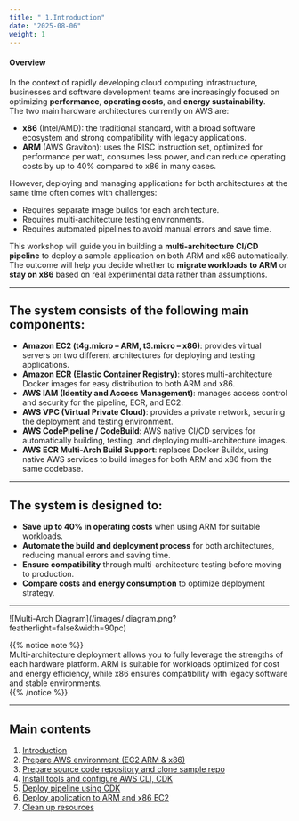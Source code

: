 ```yaml
---
title: " 1.Introduction"
date: "2025-08-06"
weight: 1
---
```


#### Overview
In the context of rapidly developing cloud computing infrastructure, businesses and software development teams are increasingly focused on optimizing **performance**, **operating costs**, and **energy sustainability**.  
The two main hardware architectures currently on AWS are:

- **x86** (Intel/AMD): the traditional standard, with a broad software ecosystem and strong compatibility with legacy applications.  
- **ARM** (AWS Graviton): uses the RISC instruction set, optimized for performance per watt, consumes less power, and can reduce operating costs by up to 40% compared to x86 in many cases.

However, deploying and managing applications for both architectures at the same time often comes with challenges:  
- Requires separate image builds for each architecture.  
- Requires multi-architecture testing environments.  
- Requires automated pipelines to avoid manual errors and save time.

This workshop will guide you in building a **multi-architecture CI/CD pipeline** to deploy a sample application on both ARM and x86 automatically.  
The outcome will help you decide whether to **migrate workloads to ARM** or **stay on x86** based on real experimental data rather than assumptions.

---

## The system consists of the following main components:

- **Amazon EC2 (t4g.micro – ARM, t3.micro – x86)**: provides virtual servers on two different architectures for deploying and testing applications.  
- **Amazon ECR (Elastic Container Registry)**: stores multi-architecture Docker images for easy distribution to both ARM and x86.  
- **AWS IAM (Identity and Access Management)**: manages access control and security for the pipeline, ECR, and EC2.  
- **AWS VPC (Virtual Private Cloud)**: provides a private network, securing the deployment and testing environment.  
- **AWS CodePipeline / CodeBuild**: AWS native CI/CD services for automatically building, testing, and deploying multi-architecture images.  
- **AWS ECR Multi-Arch Build Support**: replaces Docker Buildx, using native AWS services to build images for both ARM and x86 from the same codebase.

---

## The system is designed to:

- **Save up to 40% in operating costs** when using ARM for suitable workloads.  
- **Automate the build and deployment process** for both architectures, reducing manual errors and saving time.  
- **Ensure compatibility** through multi-architecture testing before moving to production.  
- **Compare costs and energy consumption** to optimize deployment strategy.

---

![Multi-Arch Diagram](/images/  diagram.png?featherlight=false&width=90pc)

{{% notice note %}}  
Multi-architecture deployment allows you to fully leverage the strengths of each hardware platform. ARM is suitable for workloads optimized for cost and energy efficiency, while x86 ensures compatibility with legacy software and stable environments.  
{{% /notice %}}

---

## Main contents

1. [Introduction](/vi/introduction)  
2. [Prepare AWS environment (EC2 ARM & x86)](/vi/ec2/)  
3. [Prepare source code repository and clone sample repo](/vi/clone/)  
4. [Install tools and configure AWS CLI, CDK](/vi/cli-cdk/)  
5. [Deploy pipeline using CDK](/vi/cdk-pipeline/)  
6. [Deploy application to ARM and x86 EC2](/vi/deploy/)  
7. [Clean up resources](/vi/cleanup/)  
